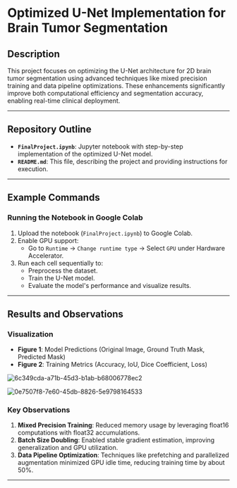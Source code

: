 
# **Optimized U-Net Implementation for Brain Tumor Segmentation**

## **Description**

This project focuses on optimizing the U-Net architecture for 2D brain tumor segmentation using advanced techniques like mixed precision training and data pipeline optimizations. These enhancements significantly improve both computational efficiency and segmentation accuracy, enabling real-time clinical deployment.

---

## **Repository Outline**

- **`FinalProject.ipynb`**: Jupyter notebook with step-by-step implementation of the optimized U-Net model.
- **`README.md`**: This file, describing the project and providing instructions for execution.

---

## **Example Commands**

### **Running the Notebook in Google Colab**
1. Upload the notebook (`FinalProject.ipynb`) to Google Colab.
2. Enable GPU support:
   - Go to `Runtime` → `Change runtime type` → Select `GPU` under Hardware Accelerator.
3. Run each cell sequentially to:
   - Preprocess the dataset.
   - Train the U-Net model.
   - Evaluate the model's performance and visualize results.

---

## **Results and Observations**

### **Visualization**
- **Figure 1**: Model Predictions (Original Image, Ground Truth Mask, Predicted Mask)
- **Figure 2**: Training Metrics (Accuracy, IoU, Dice Coefficient, Loss)
  
![6c349cda-a71b-45d3-b1ab-b68006778ec2](https://github.com/user-attachments/assets/45e142c1-2fdf-4b83-902e-9eda4e6debb0)

![0e7507f8-7e60-45db-8826-5e9798164533](https://github.com/user-attachments/assets/2c704c40-6b02-4bd8-8c55-7cf163eebf9c)

### **Key Observations**
1. **Mixed Precision Training**: Reduced memory usage by leveraging float16 computations with float32 accumulations.
2. **Batch Size Doubling**: Enabled stable gradient estimation, improving generalization and GPU utilization.
3. **Data Pipeline Optimization**: Techniques like prefetching and parallelized augmentation minimized GPU idle time, reducing training time by about 50%.


---
